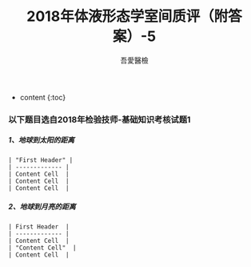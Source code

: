 ﻿---
layout: post
title:  "2018年体液形态学室间质评（附答案）-5"
categories: 室间质评
tags: 形态学 体液 试题
author: 吾愛醫檢
---

* content
{:toc}
### 以下题目选自2018年检验技师-基础知识考核试题1


##### 1、地球到太阳的距离

    | "First Header" |
    | ------------- |
    | Content Cell  | 
    | Content Cell  | 
    | Content Cell  |





##### 2、地球到月亮的距离

    | First Header  |
    | ------------- |
    | Content Cell  | 
    | "Content Cell"  | 
    | Content Cell  |